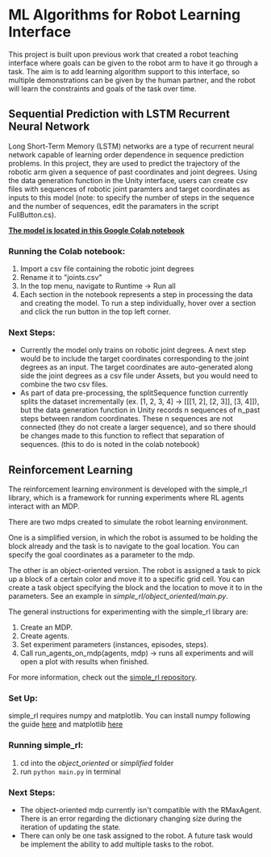 # ML Algorithms for Robot Learning Interface

This project is built upon previous work that created a robot teaching interface where
goals can be given to the robot arm to have it go through a task. The aim is to add learning algorithm support to this interface, so multiple demonstrations can be given by the human partner, and the robot will learn the constraints and goals of the task over time.

## Sequential Prediction with LSTM Recurrent Neural Network

Long Short-Term Memory (LSTM) networks are a type of recurrent neural network capable of learning order dependence in sequence prediction problems. In this project, they are used to predict the trajectory of the robotic arm given a sequence of past coordinates and joint degrees. Using the data generation function in the Unity interface, users can create csv files with sequences of robotic joint paramters and target coordinates as inputs to this model (note: to specify the number of steps in the sequence and the number of sequences, edit the paramaters in the script FullButton.cs).

**[The model is located in this Google Colab notebook](https://colab.research.google.com/drive/1YxsktR52RiBYRSBAcFBra5PdNn0dpEmY?usp=sharing)**

### Running the Colab notebook:

1. Import a csv file containing the robotic joint degrees
2. Rename it to "joints.csv"
3. In the top menu, navigate to Runtime -> Run all
4. Each section in the notebook represents a step in processing the data and creating the model. To run a step individually, hover over a section and click the run button in the top left corner.

### Next Steps:

- Currently the model only trains on robotic joint degrees. A next step would be to include the target coordinates corresponding to the joint degrees as an input. The target coordinates are auto-generated along side the joint degrees as a csv file under Assets, but you would need to combine the two csv files.
- As part of data pre-processing, the splitSequence function currently splits the dataset incrementally (ex. [1, 2, 3, 4] -> [[[1, 2], [2, 3]], [3, 4]]), but the data generation function in Unity records n sequences of n_past steps between random coordinates. These n sequences are not connected (they do not create a larger sequence), and so there should be changes made to this function to reflect that separation of sequences. (this to do is noted in the colab notebook)

## Reinforcement Learning

The reinforcement learning environment is developed with the simple_rl library, which is a framework for running experiments where RL agents interact with an MDP.

There are two mdps created to simulate the robot learning environment.

One is a simplified version, in which the robot is assumed to be holding the block already and the task is to navigate to the goal location. You can specify the goal coordinates as a parameter to the mdp.

The other is an object-oriented version. The robot is assigned a task to pick up a block of a certain color and move it to a specific grid cell. You can create a task object specifying the block and the location to move it to in the parameters. See an example in _simple_rl/object_oriented/main.py_.

The general instructions for experimenting with the simple_rl library are:

1. Create an MDP.
2. Create agents.
3. Set experiment parameters (instances, episodes, steps).
4. Call run_agents_on_mdp(agents, mdp) -> runs all experiments and will open a plot with results when finished.

For more information, check out the [simple_rl repository](https://github.com/david-abel/simple_rl).

### Set Up:

simple_rl requires numpy and matplotlib. You can install numpy following the guide [here](https://numpy.org/install/) and matplotlib [here](https://matplotlib.org/stable/users/installing/index.html)

### Running simple_rl:

1. cd into the _object_oriented_ or _simplified_ folder
2. run `python main.py` in terminal

### Next Steps:

- The object-oriented mdp currently isn't compatible with the RMaxAgent. There is an error regarding the dictionary changing size during the iteration of updating the state.
- There can only be one task assigned to the robot. A future task would be implement the ability to add multiple tasks to the robot.
